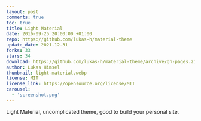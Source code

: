 ```yaml
---
layout: post
comments: true
toc: true
title: Light Material
date: 2016-09-25 20:00:00 +01:00
repo: https://github.com/lukas-h/material-theme
update_date: 2021-12-31
forks: 33
stars: 34
download: https://github.com/lukas-h/material-theme/archive/gh-pages.zip
author: Lukas Himsel
thumbnail: light-material.webp
license: MIT
license_link: https://opensource.org/license/MIT
carousel:
  - 'screenshot.png'
---
```


Light Material, uncomplicated theme, good to build your personal site.
